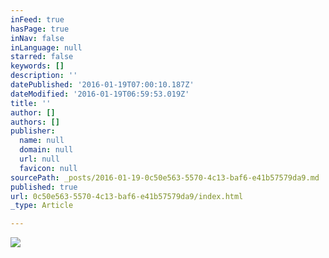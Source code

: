 ```yaml
---
inFeed: true
hasPage: true
inNav: false
inLanguage: null
starred: false
keywords: []
description: ''
datePublished: '2016-01-19T07:00:10.187Z'
dateModified: '2016-01-19T06:59:53.019Z'
title: ''
author: []
authors: []
publisher:
  name: null
  domain: null
  url: null
  favicon: null
sourcePath: _posts/2016-01-19-0c50e563-5570-4c13-baf6-e41b57579da9.md
published: true
url: 0c50e563-5570-4c13-baf6-e41b57579da9/index.html
_type: Article

---
```

![](https://the-grid-user-content.s3-us-west-2.amazonaws.com/414c754b-9bd6-4294-b0d0-5451723f4aaf.jpg)